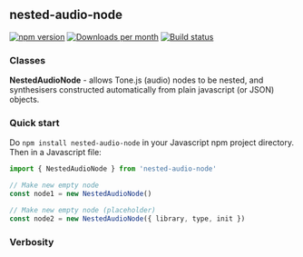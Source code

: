## nested-audio-node

[![npm version](https://badge.fury.io/js/nested-audio-node.svg)](https://badge.fury.io/js/nested-audio-node)
[![Downloads per month](https://img.shields.io/npm/dy/nested-audio-node.svg?maxAge=31536000)](https://github.com/davidryan59/nested-audio-node)
[![Build status](https://travis-ci.org/davidryan59/nested-audio-node.svg?master)](https://travis-ci.org/davidryan59)

### Classes

**NestedAudioNode** - allows Tone.js (audio) nodes to be nested, and synthesisers constructed automatically from plain javascript (or JSON) objects.

### Quick start

Do `npm install nested-audio-node` in your Javascript npm project directory. Then in a Javascript file:

``` js
import { NestedAudioNode } from 'nested-audio-node'

// Make new empty node
const node1 = new NestedAudioNode()

// Make new empty node (placeholder)
const node2 = new NestedAudioNode({ library, type, init })
```

### Verbosity
